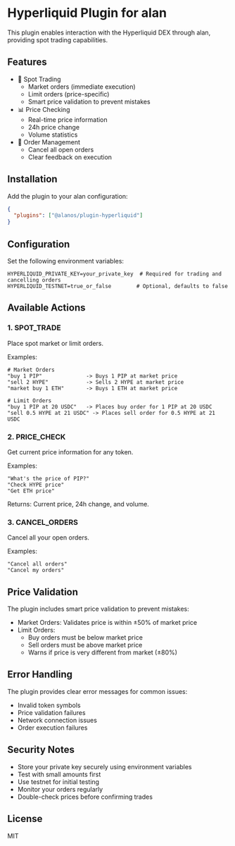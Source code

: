 # Hyperliquid Plugin for alan

This plugin enables interaction with the Hyperliquid DEX through alan, providing spot trading capabilities.

## Features

- 💱 Spot Trading
  - Market orders (immediate execution)
  - Limit orders (price-specific)
  - Smart price validation to prevent mistakes
- 📊 Price Checking
  - Real-time price information
  - 24h price change
  - Volume statistics
- 🔄 Order Management
  - Cancel all open orders
  - Clear feedback on execution

## Installation

Add the plugin to your alan configuration:

```json
{
  "plugins": ["@alanos/plugin-hyperliquid"]
}
```

## Configuration

Set the following environment variables:

```env
HYPERLIQUID_PRIVATE_KEY=your_private_key  # Required for trading and cancelling orders
HYPERLIQUID_TESTNET=true_or_false        # Optional, defaults to false
```

## Available Actions

### 1. SPOT_TRADE

Place spot market or limit orders.

Examples:

```
# Market Orders
"buy 1 PIP"              -> Buys 1 PIP at market price
"sell 2 HYPE"            -> Sells 2 HYPE at market price
"market buy 1 ETH"       -> Buys 1 ETH at market price

# Limit Orders
"buy 1 PIP at 20 USDC"   -> Places buy order for 1 PIP at 20 USDC
"sell 0.5 HYPE at 21 USDC" -> Places sell order for 0.5 HYPE at 21 USDC
```

### 2. PRICE_CHECK

Get current price information for any token.

Examples:

```
"What's the price of PIP?"
"Check HYPE price"
"Get ETH price"
```

Returns: Current price, 24h change, and volume.

### 3. CANCEL_ORDERS

Cancel all your open orders.

Examples:

```
"Cancel all orders"
"Cancel my orders"
```

## Price Validation

The plugin includes smart price validation to prevent mistakes:

- Market Orders: Validates price is within ±50% of market price
- Limit Orders:
  - Buy orders must be below market price
  - Sell orders must be above market price
  - Warns if price is very different from market (±80%)

## Error Handling

The plugin provides clear error messages for common issues:

- Invalid token symbols
- Price validation failures
- Network connection issues
- Order execution failures

## Security Notes

- Store your private key securely using environment variables
- Test with small amounts first
- Use testnet for initial testing
- Monitor your orders regularly
- Double-check prices before confirming trades

## License

MIT

